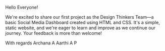 Hello Everyone!

We're excited to share our first project as the Design Thinkers Team—a basic Social Media Dashboard created using HTML and CSS. It's a simple, static website, and we're eager to learn and improve as we continue our journey. Your feedback is more than welcome!

With regards
Archana A 
Aarthi A P

